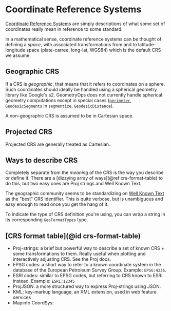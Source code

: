 # Coordinate Reference Systems

[Coordinate Reference System](https://en.wikipedia.com/wiki/Spatial_reference_system)s are simply descriptions of what some set of coordinates really mean in reference to some standard.

In a mathematical sense, coordinate reference systems can be thought of defining a _space_, with associated transformations from and to latitude-longitude space (plate-carree, long-lat, WGS84) which is the default CRS we assume.

## Geographic CRS

If a CRS is _geographic_, that means that it refers to coordinates on a sphere.  Such coordinates should ideally be handled using a spherical geometry library like Google's s2.  GeometryOps does not currently handle spherical geometry computations except in special cases ([`perimeter`](@ref), [`GeodesicSegments`](@ref) in `segmentize`, [`GeodesicDistance`](@ref)).

A non-geographic CRS is assumed to be in Cartesian space.

## Projected CRS

Projected CRS are generally treated as Cartesian.

## Ways to describe CRS

Completely separate from the _meaning_ of the CRS is the way you describe or define it.  There are a [dizzying array of ways](@ref crs-format-table) to do this, but two easy ones are Proj strings and Well Known Text.

The geographic community seems to be standardizing on [Well Known Text]() as the "best" CRS identifier.  This is quite verbose, but is unambiguous and easy enough to read once you get the hang of it.

To indicate the type of CRS definition you're using, you can wrap a string in its corresponding `GeoFormatTypes` type.

## [CRS format table](@id crs-format-table)
<!-- TODO: convert this to a Markdown table-->
- Proj-strings: a brief but powerful way to describe a set of known CRS + some transformations to them.  Really useful when plotting and interactively adjusting CRS.  See the Proj docs.
- EPSG codes: a short way to refer to a known coordinate system in the database of the European Petroleum Survey Group.  Example: `EPSG:4236`.
- ESRI codes: similar to EPSG codes, but referring to CRS known to ESRI instead.  Example: `ESRI:12345`
- ProjJSON: a more structured way to express Proj-strings using JSON.  
- KML: key-markup language, an XML extension, used in web feature services
- Mapinfo CoordSys: 
